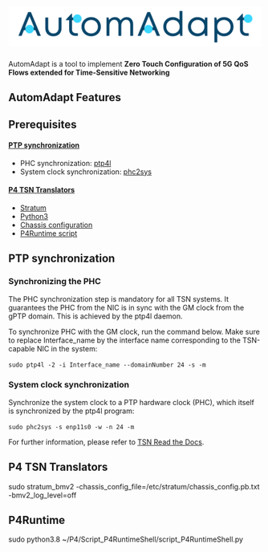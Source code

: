 ![alt text](https://github.com/FLSchempp/AutomAdapt/blob/main/AutomAdapt_logo.png)
=======
AutomAdapt is a tool to implement **Zero Touch Configuration of 5G QoS Flows extended for Time-Sensitive Networking**

AutomAdapt Features
---------------

Prerequisites
-----------
#### [PTP synchronization](https://github.com/FLSchempp/AutomAdapt/edit/main/README.md#ptp-synchronization-1)
  - PHC synchronization: [ptp4l](https://manpages.ubuntu.com/manpages/focal/man8/ptp4l.8.html)
  - System clock synchronization: [phc2sys](https://manpages.ubuntu.com/manpages/focal/en/man8/phc2sys.8.html)
#### [P4 TSN Translators](https://github.com/FLSchempp/AutomAdapt/edit/main/README.md#p4-tsn-translators-1)
  - [Stratum](https://github.com/stratum/stratum)
  - [Python3](https://www.python.org/downloads/)
  - [Chassis configuration](tsn_translators/chassis_config.pb.txt)
  - [P4Runtime script](tsn_translators/script_P4RuntimeShell.py)


PTP synchronization
-----------
### Synchronizing the PHC

The PHC synchronization step is mandatory for all TSN systems. It guarantees the PHC from the NIC is in sync with the GM clock from the gPTP domain. This is achieved by the ptp4l daemon.

To synchronize PHC with the GM clock, run the command below. Make sure to replace Interface_name by the interface name corresponding to the TSN-capable NIC in the system:

`sudo ptp4l -2 -i Interface_name --domainNumber 24 -s -m`

### System clock synchronization
Synchronize the system clock to a PTP hardware clock (PHC), which itself is synchronized by the ptp4l program:

`sudo phc2sys -s enp11s0 -w -n 24 -m`

For further information, please refer to [TSN Read the Docs](https://tsn.readthedocs.io/timesync.html).

P4 TSN Translators
-----------

sudo stratum_bmv2 -chassis_config_file=/etc/stratum/chassis_config.pb.txt -bmv2_log_level=off

P4Runtime
-----------
sudo python3.8 ~/P4/Script_P4RuntimeShell/script_P4RuntimeShell.py
